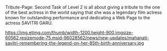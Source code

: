 Tribute-Page:
         Second Task of Level 2 is all about giving a tribute to the one of the best actress in the world saying that she was a legendary film actress known for outstanding performance and dedicating a Web Page to the actress SAVITRI GARU.


https://img.etimg.com/thumb/width-1200,height-900,imgsize-60562,resizemode-75,msid-96028562/news/new-updates/mahanati-savitri-remembering-the-legend-on-her-85th-birth-anniversary.jpg
